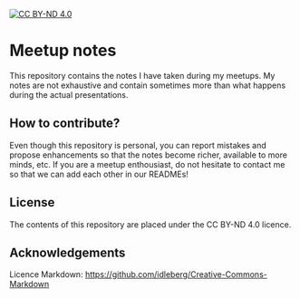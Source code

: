 [![CC BY-ND 4.0](https://i.creativecommons.org/l/by-nd/4.0/88x31.png)](http://creativecommons.org/licenses/by-nd/4.0/)

# Meetup notes

This repository contains the notes I have taken during my meetups. My notes are not exhaustive and contain sometimes more than what happens during the actual presentations.

## How to contribute?

Even though this repository is personal, you can report mistakes and propose enhancements so that the notes become richer, available to more minds, etc.
If you are a meetup enthousiast, do not hesitate to contact me so that we can add each other in our READMEs!

## License

The contents of this repository are placed under the CC BY-ND 4.0 licence.

## Acknowledgements

Licence Markdown: https://github.com/idleberg/Creative-Commons-Markdown
